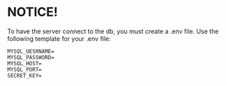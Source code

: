 # NOTICE!
To have the server connect to the db, you must create a .env file.
Use the following template for your .env file:
```
MYSQL_UESRNAME=
MYSQL_PASSWORD=
MYSQL_HOST=
MYSQL_PORT=
SECRET_KEY=
```
